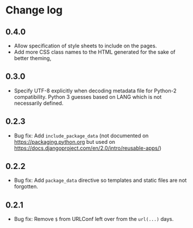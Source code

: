 Change log
==========

0.4.0
----

* Allow specification of style sheets to include on the pages.
* Add more CSS class names to the HTML generated for the sake of better theming,

0.3.0
-----

* Specify UTF-8 explicitly when decoding metadata file
  for Python-2 compatibility.
  Python 3 guesses based on LANG which is not necessarily defined.


0.2.3
------

* Bug fix: Add `include_package_data` (not documented on https://packaging.python.org but
  used on https://docs.djangoproject.com/en/2.0/intro/reusable-apps/)


0.2.2
-----

* Bug fix: Add `package_data` directive so templates and static files are not forgotten.


0.2.1
-----

* Bug fix: Remove `$` from URLConf left over from the `url(...)` days.
